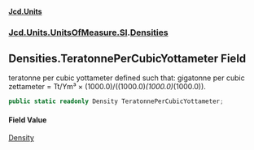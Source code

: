 #### [Jcd.Units](index.md 'index')
### [Jcd.Units.UnitsOfMeasure.SI](Jcd.Units.UnitsOfMeasure.SI.md 'Jcd.Units.UnitsOfMeasure.SI').[Densities](Densities.md 'Jcd.Units.UnitsOfMeasure.SI.Densities')

## Densities.TeratonnePerCubicYottameter Field

teratonne per cubic yottameter defined such that: gigatonne per cubic zettameter = Tt/Ym³ ×
(1000.0)/((1000.0)*(1000.0)*(1000.0)).

```csharp
public static readonly Density TeratonnePerCubicYottameter;
```

#### Field Value
[Density](Density.md 'Jcd.Units.UnitTypes.Density')